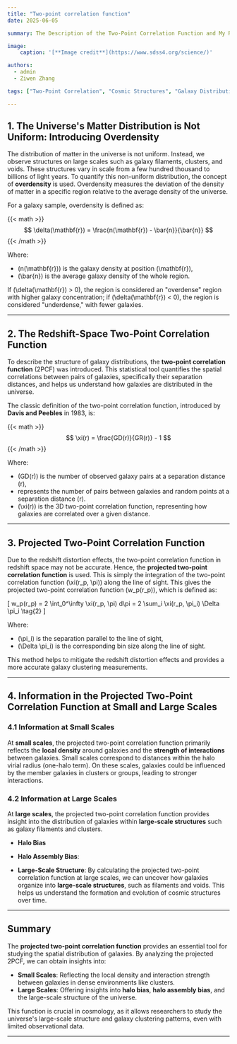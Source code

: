 ```yaml
---
title: "Two-point correlation function"
date: 2025-06-05

summary: The Description of the Two-Point Correlation Function and My Research

image:
    caption: '[**Image credit**](https://www.sdss4.org/science/)'

authors:
  - admin
  - Ziwen Zhang

tags: ["Two-Point Correlation", "Cosmic Structures", "Galaxy Distribution", "Cosmology", "Astronomy"]

---
```


## 1. The Universe's Matter Distribution is Not Uniform: Introducing Overdensity

The distribution of matter in the universe is not uniform. Instead, we observe structures on large scales such as galaxy filaments, clusters, and voids. These structures vary in scale from a few hundred thousand to billions of light years. To quantify this non-uniform distribution, the concept of **overdensity** is used. Overdensity measures the deviation of the density of matter in a specific region relative to the average density of the universe.

For a galaxy sample, overdensity is defined as:

{{< math >}}
$$
\delta(\mathbf{r}) = \frac{n(\mathbf{r}) - \bar{n}}{\bar{n}}
$$
{{< /math >}}

Where:

- \(n(\mathbf{r})\) is the galaxy density at position \(\mathbf{r}\),
- \(\bar{n}\) is the average galaxy density of the whole region.

If \(\delta(\mathbf{r}) > 0\), the region is considered an "overdense" region with higher galaxy concentration; if \(\delta(\mathbf{r}) < 0\), the region is considered "underdense," with fewer galaxies.

---

## 2. The Redshift-Space Two-Point Correlation Function

To describe the structure of galaxy distributions, the **two-point correlation function** (2PCF) was introduced. This statistical tool quantifies the spatial correlations between pairs of galaxies, specifically their separation distances, and helps us understand how galaxies are distributed in the universe.

The classic definition of the two-point correlation function, introduced by **Davis and Peebles** in 1983, is:

{{< math >}}
$$
\xi(r) = \frac{GD(r)}{GR(r)} - 1
$$
{{< /math >}}

Where:

- \(GD(r)\) is the number of observed galaxy pairs at a separation distance \(r\),
- represents the number of pairs between galaxies and random points at a separation distance \(r\).
- \(\xi(r)\) is the 3D two-point correlation function, representing how galaxies are correlated over a given distance.

---

## 3. Projected Two-Point Correlation Function

Due to the redshift distortion effects, the two-point correlation function in redshift space may not be accurate. Hence, the **projected two-point correlation function** is used. This is simply the integration of the two-point correlation function \(\xi(r_p, \pi)\) along the line of sight. This gives the projected two-point correlation function \(w_p(r_p)\), which is defined as:

\[
w_p(r_p) = 2 \int_0^\infty \xi(r_p, \pi) d\pi = 2 \sum_i \xi(r_p, \pi_i) \Delta \pi_i \tag{2}
\]

Where:

- \(\pi_i\) is the separation parallel to the line of sight,
- \(\Delta \pi_i\) is the corresponding bin size along the line of sight.

This method helps to mitigate the redshift distortion effects and provides a more accurate galaxy clustering measurements.

---

## 4. Information in the Projected Two-Point Correlation Function at Small and Large Scales

### 4.1 Information at Small Scales

At **small scales**, the projected two-point correlation function primarily reflects the **local density** around galaxies and the **strength of interactions** between galaxies. Small scales correspond to distances within the halo virial radius (one-halo term). On these scales, galaxies could be influenced by the member galaxies in clusters or groups, leading to stronger interactions.

### 4.2 Information at Large Scales

At **large scales**, the projected two-point correlation function provides insight into the distribution of galaxies within **large-scale structures** such as galaxy filaments and clusters.

- **Halo Bias**

- **Halo Assembly Bias**: 

- **Large-Scale Structure**: By calculating the projected two-point correlation function at large scales, we can uncover how galaxies organize into **large-scale structures**, such as filaments and voids. This helps us understand the formation and evolution of cosmic structures over time.

---

## Summary

The **projected two-point correlation function** provides an essential tool for studying the spatial distribution of galaxies. By analyzing the projected 2PCF, we can obtain insights into:

- **Small Scales**: Reflecting the local density and interaction strength between galaxies in dense environments like clusters.
- **Large Scales**: Offering insights into **halo bias**, **halo assembly bias**, and the large-scale structure of the universe.

This function is crucial in cosmology, as it allows researchers to study the universe's large-scale structure and galaxy clustering patterns, even with limited observational data.

---

<script defer src="https://cdn.commento.io/js/commento.js"></script>
<div id="commento"></div>
